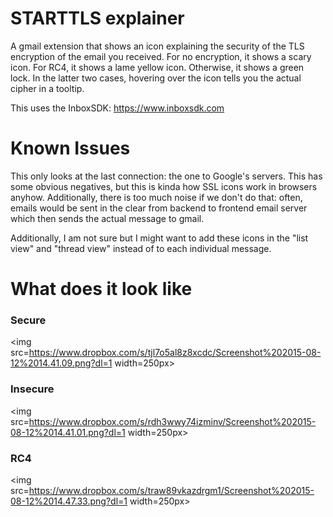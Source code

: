 # STARTTLS explainer
A gmail extension that shows an icon explaining the security of the TLS
encryption of the email you received. For no encryption, it shows a scary icon.
For RC4, it shows a lame yellow icon. Otherwise, it shows a green lock. In the
latter two cases, hovering over the icon tells you the actual cipher in a tooltip.

This uses the InboxSDK: https://www.inboxsdk.com

# Known Issues

This only looks at the last connection: the one to Google's servers. This has
some obvious negatives, but this is kinda how SSL icons work in browsers
anyhow. Additionally, there is too much noise if we don't do that: often,
emails would be sent in the clear from backend to frontend email server which
then sends the actual message to gmail.

Additionally, I am not sure but I might want to add these icons in the "list
view" and "thread view" instead of to each individual message.

# What does it look like

### Secure
<img src=https://www.dropbox.com/s/tjl7o5al8z8xcdc/Screenshot%202015-08-12%2014.41.09.png?dl=1 width=250px>

### Insecure
<img src=https://www.dropbox.com/s/rdh3wwy74izminv/Screenshot%202015-08-12%2014.41.01.png?dl=1 width=250px> 

### RC4
<img src=https://www.dropbox.com/s/traw89vkazdrgm1/Screenshot%202015-08-12%2014.47.33.png?dl=1 width=250px>

